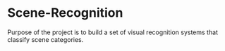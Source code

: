 # Scene-Recognition
Purpose of the project is to build a set of visual recognition systems that classify scene categories.
